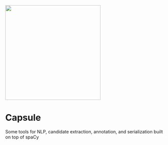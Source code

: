 <img src="https://www.hq.nasa.gov/office/pao/History/diagrams/gemini4.gif" width="300"/>

# Capsule
Some tools for NLP, candidate extraction, annotation, and serialization built on top of spaCy

